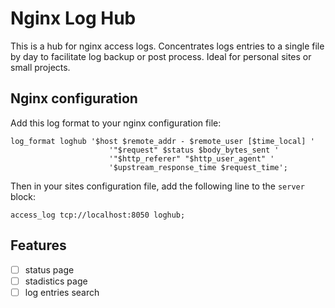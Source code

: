 # Nginx Log Hub

This is a hub for nginx access logs. Concentrates logs entries to a single file by day to facilitate log backup or post
process. Ideal for personal sites or small projects.

## Nginx configuration

Add this log format to your nginx configuration file:

```nginx
log_format loghub '$host $remote_addr - $remote_user [$time_local] '
                      '"$request" $status $body_bytes_sent '
                      '"$http_referer" "$http_user_agent" '
                      '$upstream_response_time $request_time';
```

Then in your sites configuration file, add the following line to the `server` block:

```nginx
access_log tcp://localhost:8050 loghub;
```

## Features

- [ ] status page
- [ ] stadistics page
- [ ] log entries search
